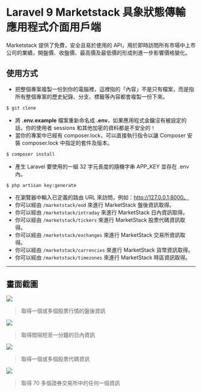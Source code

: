 # Laravel 9 Marketstack 具象狀態傳輸應用程式介面用戶端

Marketstack 提供了免費，安全且易於使用的 API，用於即時訪問所有市場中上市公司的業績，開盤價、收盤價、最高價及最低價的形成則進一步影響價格變化。

## 使用方式
- 把整個專案複製一份到你的電腦裡，這裡指的「內容」不是只有檔案，而是指所有整個專案的歷史紀錄、分支、標籤等內容都會複製一份下來。
```sh
$ git clone
```
- 將 __.env.example__ 檔案重新命名成 __.env__，如果應用程式金鑰沒有被設定的話，你的使用者 sessions 和其他加密的資料都是不安全的！
- 當你的專案中已經有 composer.lock，可以直接執行指令以讓 Composer 安裝 composer.lock 中指定的套件及版本。
```sh
$ composer install
```
- 產生 Laravel 要使用的一組 32 字元長度的隨機字串 APP_KEY 並存在 .env 內。
```sh
$ php artisan key:generate
```
- 在瀏覽器中輸入已定義的路由 URL 來訪問，例如：http://127.0.0.1:8000。
- 你可以經由 `/marketstack/eod` 來進行 MarketStack 盤後資訊取得。
- 你可以經由 `/marketstack/intraday` 來進行 MarketStack 日內資訊取得。
- 你可以經由 `/marketstack/tickers` 來進行 MarketStack 股票代碼資訊取得。
- 你可以經由 `/marketstack/exchanges` 來進行 MarketStack 交易所資訊取得。
- 你可以經由 `/marketstack/currencies` 來進行 MarketStack 貨幣資訊取得。
- 你可以經由 `/marketstack/timezones` 來進行 MarketStack 時區資訊取得。

----

## 畫面截圖
![](https://i.imgur.com/8ck5JAy.png)
> 取得一個或多個股票行情的盤後資訊

![](https://i.imgur.com/G1tw1jX.png)
> 取得間隔短至一分鐘的日內資訊

![](https://i.imgur.com/QyNdwdp.png)
> 取得一個或多個股票代碼資訊

![](https://i.imgur.com/lAntfhY.png)
> 取得 70 多個證券交易所中的任何一個資訊